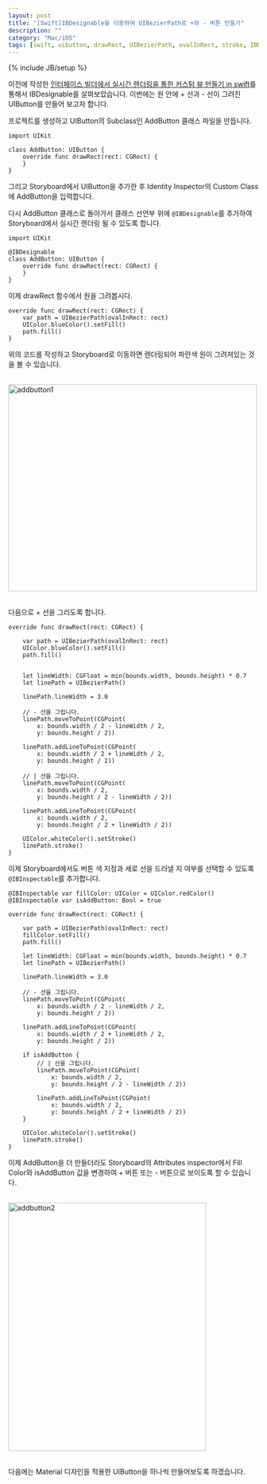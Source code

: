 ```yaml
---
layout: post
title: "[Swift]IBDesignable을 이용하여 UIBezierPath로 +와 - 버튼 만들기"
description: ""
category: "Mac/iOS"
tags: [swift, uibutton, drawRect, UIBezierPath, ovalInRect, stroke, IBDesignable, IBInspectable, Storyboard, UIKit]
---
```

{% include JB/setup %}

이전에 작성한 [인터페이스 빌더에서 실시간 렌더링을 통한 커스텀 뷰 만들기 in swift](../../../mac/ios/how-to-live-coding-using-ibdesignable-and-ibinspectable-in-swift/)를 통해서 IBDesignable를 살펴보았습니다. 이번에는 원 안에 + 선과 - 선이 그려진 UIButton를 만들어 보고자 합니다.

프로젝트를 생성하고 UIButton의 Subclass인 AddButton 클래스 파일을 만듭니다.

	import UIKit

	class AddButton: UIButton {
		override func drawRect(rect: CGRect) {
		}
	}

그리고 Storyboard에서 UIButton을 추가한 후 Identity Inspector의 Custom Class에 AddButton을 입력합니다.

다시 AddButton 클래스로 돌아가서 클래스 선언부 위에 `@IBDesignable`를 추가하여 Storyboard에서 실시간 렌더링 될 수 있도록 합니다.

	import UIKit

	@IBDesignable
	class AddButton: UIButton {
		override func drawRect(rect: CGRect) {
		}
	}

이제 drawRect 함수에서 원을 그려봅시다.

	override func drawRect(rect: CGRect) {
		var path = UIBezierPath(ovalInRect: rect)
        UIColor.blueColor().setFill()
        path.fill()
	}

위의 코드를 작성하고 Storyboard로 이동하면 렌더링되어 파란색 원이 그려져있는 것을 볼 수 있습니다.

<br/><img src="https://farm1.staticflickr.com/637/20564927100_3fe973bf47.jpg" width="500" height="417" alt="addbutton1"><br/><br/>

다음으로 + 선을 그리도록 합니다.

	override func drawRect(rect: CGRect) {

	    var path = UIBezierPath(ovalInRect: rect)
	    UIColor.blueColor().setFill()
	    path.fill()


	    let lineWidth: CGFloat = min(bounds.width, bounds.height) * 0.7
	    let linePath = UIBezierPath()

	    linePath.lineWidth = 3.0

	    // - 선을 그립니다.
	    linePath.moveToPoint(CGPoint(
	        x: bounds.width / 2 - lineWidth / 2,
	        y: bounds.height / 2))

	    linePath.addLineToPoint(CGPoint(
	        x: bounds.width / 2 + lineWidth / 2,
	        y: bounds.height / 2))

	    // | 선을 그립니다.
	    linePath.moveToPoint(CGPoint(
	        x: bounds.width / 2,
	        y: bounds.height / 2 - lineWidth / 2))

	    linePath.addLineToPoint(CGPoint(
	        x: bounds.width / 2,
	        y: bounds.height / 2 + lineWidth / 2))

	    UIColor.whiteColor().setStroke()
	    linePath.stroke()
	}

이제 	Storyboard에서도 버튼 색 지정과 세로 선을 드러낼 지 여부를 선택할 수 있도록 `@IBInspectable`를 추가합니다.

	@IBInspectable var fillColor: UIColor = UIColor.redColor()
	@IBInspectable var isAddButton: Bool = true

	override func drawRect(rect: CGRect) {

        var path = UIBezierPath(ovalInRect: rect)
        fillColor.setFill()
        path.fill()

        let lineWidth: CGFloat = min(bounds.width, bounds.height) * 0.7
        let linePath = UIBezierPath()

        linePath.lineWidth = 3.0

        // - 선을 그립니다.
        linePath.moveToPoint(CGPoint(
            x: bounds.width / 2 - lineWidth / 2,
            y: bounds.height / 2))

        linePath.addLineToPoint(CGPoint(
            x: bounds.width / 2 + lineWidth / 2,
            y: bounds.height / 2))

        if isAddButton {
			// | 선을 그립니다.        	
            linePath.moveToPoint(CGPoint(
                x: bounds.width / 2,
                y: bounds.height / 2 - lineWidth / 2))

            linePath.addLineToPoint(CGPoint(
                x: bounds.width / 2,
                y: bounds.height / 2 + lineWidth / 2))
        }

        UIColor.whiteColor().setStroke()
        linePath.stroke()
    }

이제 AddButton을 더 만들더라도 Storyboard의 Attributes inspector에서 Fill Color와 isAddButton 값을 변경하여 + 버튼 또는 - 버튼으로 보이도록 할 수 있습니다.

<br/><img src="https://farm6.staticflickr.com/5727/20566166389_e2bb9dcbb9.jpg" width="398" height="500" alt="addbutton2"><br/><br/>

다음에는 Material 디자인을 적용한 UIButton을 하나씩 만들어보도록 하겠습니다.
